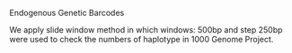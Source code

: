 Endogenous Genetic Barcodes

We apply slide window method in which windows: 500bp and step 250bp were used to check the numbers of haplotype in 1000 Genome Project. 


